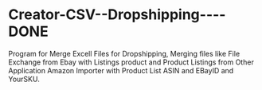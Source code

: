 # Creator-CSV--Dropshipping----DONE
 Program for Merge Excell Files for Dropshipping, Merging files like File Exchange from Ebay with Listings product and Product Listings from Other Application Amazon Importer with Product List ASIN and EBayID and YourSKU.
